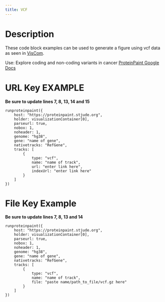 ```yaml
---
title: VCF
---
```

# Description 
These code block examples can be used to generate a figure using vcf data as seen in [VisCom](https://viz.stjude.cloud/st-jude-cloud-demo/visualization/genomepaint-vcf-track-example~30).

Use: Explore coding and non-coding variants in cancer 
[ProteinPaint Google Docs](https://docs.google.com/document/d/1owXUQuqw5hBHFERm0Ria7anKtpyoPBaZY_MCiXXf5wE/edit)


# URL Key EXAMPLE

**Be sure to update lines 7, 8, 13, 14 and 15**
``` JS
runproteinpaint({
    host: "https://proteinpaint.stjude.org",
    holder: visualizationContainer[0],
    parseurl: true,
    nobox: 1,
    noheader: 1,
    genome: "hg38",
    gene: "name of gene",
    nativetracks: "RefGene",
    tracks: [
        {
            type: "vcf",
            name: "name of track",
            url: "enter link here",
            indexUrl: "enter link here"
        }
    ]
})
```


# File Key Example

**Be sure to update lines 7, 8, 13 and 14**
```JS
runproteinpaint({
    host: "https://proteinpaint.stjude.org",
    holder: visualizationContainer[0],
    parseurl: true,
    nobox: 1,
    noheader: 1,
    genome: "hg38",
    gene: "name of gene",
    nativetracks: "RefGene",
    tracks: [
        {
            type: "vcf",
            name: "name of track",
            file: "paste name/path_to_file/vcf.gz here"
        }
    ]
})
```